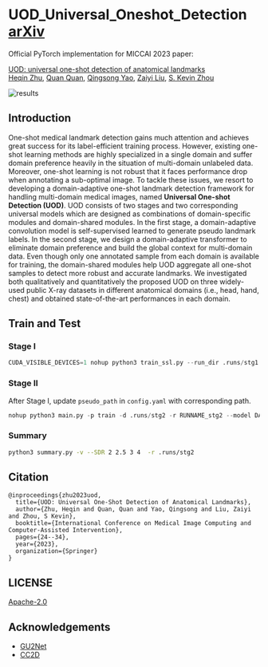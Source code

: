 # UOD_Universal_Oneshot_Detection [arXiv](https://arxiv.org/abs/2306.07615)
Official PyTorch implementation for MICCAI 2023 paper:

[UOD: universal one-shot detection of anatomical landmarks](https://github.com/heqin-zhu/UOD_universal_oneshot_detection)  
 [Heqin Zhu](https://scholar.google.com/citations?user=YkfSFekAAAAJ), [Quan Quan](https://scholar.google.com/citations?user=mlTXS0YAAAAJ), [Qingsong Yao](https://scholar.google.com/citations?user=CMiRzlAAAAAJ), [Zaiyi Liu](https://scholar.google.com/citations?user=OkrZX0AAAAAJ), [S. Kevin Zhou](https://scholar.google.com/citations?user=8eNm2GMAAAAJ)  

![results](https://github.com/heqin-zhu/UOD_universal_oneshot_detection/blob/master/images/network.png)

## Introduction
 One-shot medical landmark detection gains much attention and achieves great success for its label-efficient training process. However, existing one-shot learning methods are highly specialized in a single domain and suffer domain preference heavily in the situation of multi-domain unlabeled data. Moreover, one-shot learning is not robust that it faces performance drop when annotating a sub-optimal image. To tackle these issues, we resort to developing a domain-adaptive one-shot landmark detection framework for handling multi-domain medical images, named __Universal One-shot Detection (UOD)__. UOD consists of two stages and two corresponding universal models which are designed as combinations of domain-specific modules and domain-shared modules. In the first stage, a domain-adaptive convolution model is self-supervised learned to generate pseudo landmark labels. In the second stage, we design a domain-adaptive transformer to eliminate domain preference and build the global context for multi-domain data. Even though only one annotated sample from each domain is available for training, the domain-shared modules help UOD aggregate all one-shot samples to detect more robust and accurate landmarks. We investigated both qualitatively and quantitatively the proposed UOD on three widely-used public X-ray datasets in different anatomical domains (i.e., head, hand, chest) and obtained state-of-the-art performances in each domain.


## Train and Test
### Stage I 
```python
CUDA_VISIBLE_DEVICES=1 nohup python3 train_ssl.py --run_dir .runs/stg1  --run_name RUNNAME --config config_ssl.yaml  --oneshot_id_list 3188 126 JPCLN035  --data_list hand head jsrt --model uvgg --batch_size 6 --phase train -x 1 -e 1500 &>log_stg1 &
```
### Stage II
After Stage I, update `pseudo_path` in `config.yaml` with corresponding path.
```python
nohup python3 main.py -p train -d .runs/stg2 -r RUNNAME_stg2 --model DATR -b 4 -e 300 -C config.yaml --sigma 10 --data_list head hand jsrt -g 1 -x 1 --use_layerscale &> log_stg2 &
```

### Summary
```bash
python3 summary.py -v --SDR 2 2.5 3 4  -r .runs/stg2
```

## Citation
```
@inproceedings{zhu2023uod,
  title={UOD: Universal One-Shot Detection of Anatomical Landmarks},
  author={Zhu, Heqin and Quan, Quan and Yao, Qingsong and Liu, Zaiyi and Zhou, S Kevin},
  booktitle={International Conference on Medical Image Computing and Computer-Assisted Intervention},
  pages={24--34},
  year={2023},
  organization={Springer}
}
```
## LICENSE
[Apache-2.0](LICENSE)

## Acknowledgements
- [GU2Net](https://github.com/MIRACLE-Center/YOLO_Universal_Anatomical_Landmark_Detection)
- [CC2D](https://github.com/MIRACLE-Center/Oneshot_landmark_detection)
